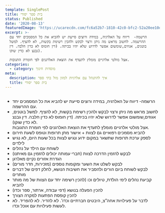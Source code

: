 ```yaml
---
template: SinglePost
title: בית ספר יסודי
status: Published
date: '2020-08-13'
featuredImage: 'https://ucarecdn.com/fc6a52b7-1810-42c0-bfc2-52a20ee10d1a/'
excerpt: >-
  הרשמה-  דיווח על האלרגיה, במידה ורוצים סייעת יש להביא את כל המסמכים יחד עם
  ההרשמה. לחשוב מראש מה ניתן ורצוי לבקש ולהכין רשימת בקשות, לא להציף. למשל
  בוטנים, אגוזים,שומשום אפשר לדרוש שלא יהיו בכיתה. (דין חומוס לא כדין חלבה. דין
  גבנצ לא כדין שוקו). 

  אצל מולטי אלרגיים מומלץ לתעדף את הוצאת האלרגנים לפי חומרת התגובות.
categories:
  - category: מוסדות חינוך
meta:
  description: איך להתנהל עם אלרגיות למזון מול בתי ספר
  title: בית ספר יסודי
---
```

## 

* הרשמה-  דיווח על האלרגיה, במידה ורוצים סייעת יש להביא את כל המסמכים יחד עם ההרשמה. 
* לחשוב מראש מה ניתן ורצוי לבקש ולהכין רשימת בקשות, לא להציף. למשל בוטנים, אגוזים,שומשום אפשר לדרוש שלא יהיו בכיתה. (דין חומוס לא כדין חלבה. דין גבנצ לא כדין שוקו). \
  אצל מולטי אלרגיים מומלץ לתעדף את הוצאת האלרגנים לפי חומרת התגובות.
* להביא מסמכים רפואיים גם לצוות + אישור מתן תרופות וטופס לשעת חירום
* לספק ערכת תרופות שתשאר במקום ידוע ונגיש לצוות בכל שעות היום, לא נגיש לילדים
* לשוחח עם הילד על נהלים
* לבקש להזמין הדרכה לצוות  (חברי עמותה יכולים להזמין גם מאיתנו)
* הגדרת אזורים נקיים מאלרגן
* לבקש לשלט את השער ומקומות נוספים (מזכירות, חדר מורים)
* לבקש לשוחח ביום הורים ולהסביר את חשיבות הנושא, לחלק דפים של דברים מותרים
* קביעת נהלים לימי הולדת, טיולים וכו (להכין רשימה יחד עם הצוות של מה מותר להביא 
* להכין  הפעלה בנושא (דפי עבודה, ארתור, ספר וכדו)
* להכין קופסת הפתעות למקרה הצורך
* לדבר על פעילויות אחה”צ, היבטים חברתיים וכדו’.  לא להדיר. לא להפריד. לא לעשות פעילויות עם אוכל וכדו. 

##
